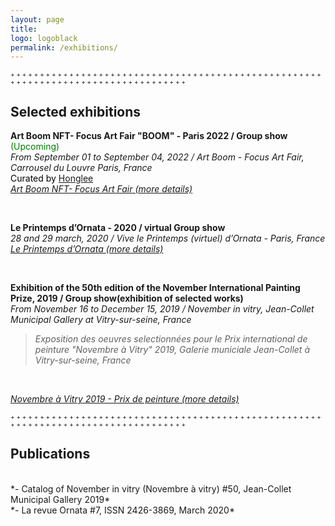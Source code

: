 ```yaml
---
layout: page
title:
logo: logoblack
permalink: /exhibitions/
---
```



<font size="1"> +  +  +  +  +  +  +  +  +  +  +  +  +  +  +  +  +  +  +  +  +  +  +  +  +  +  +  +  +  +  +  +  +  +  +  +  +  +  +  +  +  +  +  +  +  +  +  +  +  +  +  +  +  +  +  +  +  +  +  +  +  +  +  +  +  +  +  +  +  +  +  +  +  +  +  +  +  +  +  +  +  +  +</font> 
<br>

## Selected exhibitions


**Art Boom NFT- Focus Art Fair "BOOM" - Paris 2022 / Group show** <span style="color: green;"> (Upcoming)</span>
<br>
*From September 01 to September 04, 2022 / Art Boom - Focus Art Fair, Carrousel du Louvre Paris, France* <br>
<span style="color: black;"> 
Curated by [Honglee](https://fr.curatorhonglee.com/)  </span> <br>
[*Art Boom NFT- Focus Art Fair (more details)*]()

<br>

**Le Printemps d’Ornata - 2020 / virtual Group show** 
<br>
*28 and 29 march, 2020 / Vive le Printemps (virtuel) d’Ornata - Paris, France* <br>
[*Le Printemps d’Ornata (more details)*](https://www.facebook.com/EurydemaOrnata/)

<br>

**Exhibition of the 50th edition of the November International Painting Prize, 2019 / Group show(exhibition of selected works)** <br>
*From November 16 to December 15, 2019  / November in vitry, Jean-Collet Municipal Gallery at Vitry-sur-seine, France* <br>

 > *Exposition des oeuvres selectionnées pour le Prix international de peinture "Novembre à Vitry" 2019, Galerie municiale Jean-Collet à Vitry-sur-seine, France* 
<br>

[*Novembre à Vitry 2019 - Prix de peinture (more details)*](https://galerie.vitry94.fr/3476-19217/expositions/details/fiche/une-annee-en-peinture-acte-5-novembre-a-vitry-2019-prix-de-peinture.htm)


<font size="1"> +  +  +  +  +  +  +  +  +  +  +  +  +  +  +  +  +  +  +  +  +  +  +  +  +  +  +  +  +  +  +  +  +  +  +  +  +  +  +  +  +  +  +  +  +  +  +  +  +  +  +  +  +  +  +  +  +  +  +  +  +  +  +  +  +  +  +  +  +  +  +  +  +  +  +  +  +  +  +  +  +  +  +</font> <br>

## Publications


<br>
*- Catalog of November in vitry (Novembre à vitry) #50, Jean-Collet Municipal Gallery 2019* <br>
*- La revue Ornata #7, ISSN 2426-3869, March 2020* <br>








